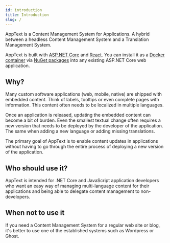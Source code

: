 ```yaml
---
id: introduction
title: Introduction
slug: /
---
```


AppText is a Content Management System for Applications. A hybrid between a headless Content Management System and a Translation Management System.

AppText is built with [ASP.NET Core](https://dotnet.microsoft.com/apps/aspnet) and [React](https:reactjs.org). You can install it as a [Docker container](https://hub.docker.com/r/apptextio/apptext) via [NuGet packages](https://www.nuget.org/packages?q=apptext) into any existing ASP.NET Core web application.

## Why?

Many custom software applications (web, mobile, native) are shipped with embedded content. Think of labels, tooltips or even complete pages with information. This content often needs to be localized in multiple languages.

Once an application is released, updating the embedded content can become a bit of burden. Even the smallest textual change often requires a new version that needs to be deployed by the developer of the application. The same when adding a new language or adding missing translations.

The primary goal of AppText is to enable content updates in applications without having to go through the entire process of deploying a new version of the application.

## Who should use it?

AppText is intended for .NET Core and JavaScript application developers who want an easy way of managing multi-language content for their applications and being able to delegate content management to non-developers.

## When not to use it

If you need a Content Management System for a regular web site or blog, it's better to use one of the established systems such as Wordpress or Ghost.